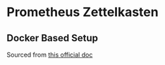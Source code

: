 # Prometheus Zettelkasten

## Docker Based Setup

Sourced from [this official doc](https://prometheus.io/docs/prometheus/latest/installation/)
